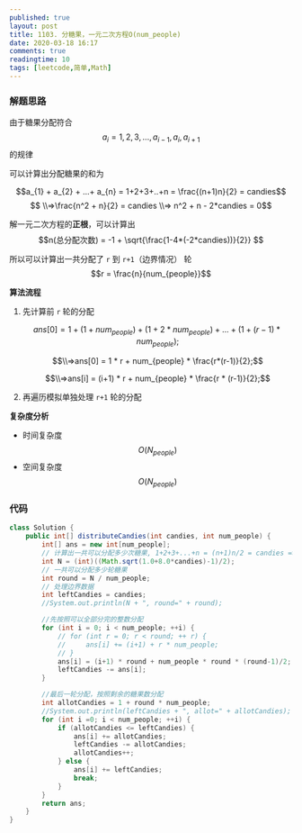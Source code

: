 ```yaml
---
published: true
layout: post
title: 1103. 分糖果，一元二次方程O(num_people)
date: 2020-03-18 16:17
comments: true
readingtime: 10
tags: [leetcode,简单,Math]
---
```

### 解题思路
由于糖果分配符合 $$a_{i} = 1,2,3,..., a_{i-1}, a_{i}, a_{i+1}$$ 的规律

可以计算出分配糖果的和为

$$a_{1} + a_{2} + ...+ a_{n} = 1+2+3+..+n = \frac{(n+1)n}{2} = candies$$
$$ \\=>\frac{n^2 + n}{2} = candies \\=> n^2 + n - 2*candies = 0$$

解一元二次方程的**正根**，可以计算出
$$n(总分配次数) = -1 + \sqrt{\frac{1-4*(-2*candies))}{2}} $$

所以可以计算出一共分配了 `r` 到 `r+1`（边界情况） 轮
$$r = \frac{n}{num_{people}}$$

**算法流程**
1. 先计算前 `r` 轮的分配

    $$ans[0] = 1 + (1+num_{people}) + (1 + 2*num_{people}) + ... + (1 + (r-1)*num_{people});$$

    $$\\=>ans[0] = 1 * r + num_{people} * \frac{r*(r-1)}{2};$$

    $$\\=>ans[i] = (i+1) * r + num_{people} * \frac{r * (r-1)}{2};$$

2. 再遍历模拟单独处理 `r+1` 轮的分配

**复杂度分析**
* 时间复杂度 $$O(N_{people})$$
* 空间复杂度 $$O(N_{people})$$

### 代码

```java
class Solution {
    public int[] distributeCandies(int candies, int num_people) {
        int[] ans = new int[num_people];
        // 计算出一共可以分配多少次糖果, 1+2+3+...+n = (n+1)n/2 = candies => n = (-1 + sqrt(1-4*(-2*candies)))/2
        int N = (int)((Math.sqrt(1.0+8.0*candies)-1)/2);
        // 一共可以分配多少轮糖果
        int round = N / num_people;
        // 处理边界数据
        int leftCandies = candies;
        //System.out.println(N + ", round=" + round);

        //先按照可以全部分完的整数分配
        for (int i = 0; i < num_people; ++i) {
            // for (int r = 0; r < round; ++ r) {
            //     ans[i] += (i+1) + r * num_people;
            // }
            ans[i] = (i+1) * round + num_people * round * (round-1)/2;
            leftCandies -= ans[i];
        }

        //最后一轮分配，按照剩余的糖果数分配
        int allotCandies = 1 + round * num_people;
        //System.out.println(leftCandies + ", allot=" + allotCandies);
        for (int i =0; i < num_people; ++i) {
            if (allotCandies <= leftCandies) {
                ans[i] += allotCandies;
                leftCandies -= allotCandies;
                allotCandies++;
            } else {
                ans[i] += leftCandies;
                break;
            }
        }
        return ans;
    }
}
```

